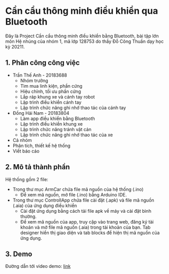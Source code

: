 # Cần cẩu thông minh điều khiển qua Bluetooth
Đây là Project Cần cẩu thông minh điều khiển bằng Bluetooth, bài tập lớn môn Hệ nhúng của nhóm 1, mã lớp 128753 do thầy Đỗ Công Thuần dạy học kỳ 20211.

## 1. Phân công công việc
- Trần Thế Anh - 20183688
  -	Nhóm trưởng
  -	Tìm mua linh kiện, phần cứng
  -	Hiệu chỉnh, tối ưu phần cứng
  -	Lắp ráp khung xe và cánh tay robot
  -	Lập trình điều khiển cánh tay
  -	Lập trình chức năng ghi nhớ thao tác của cánh tay
- Đồng Hải Nam - 20183804
  -	Làm app điều khiển bằng Bluetooth
  -	Lập trình điều khiển khung xe
  -	Lập trình chức năng tránh vật cản
  -	Lập trình chức năng ghi nhớ thao tác của xe
-	Cả nhóm
  - Phân tích, thiết kế hệ thống
  - Viết báo cáo

## 2. Mô tả thành phần
Hệ thống gồm 2 file:
- Trong thư mục ArmCar chứa file mã nguồn của hệ thống (.ino)
  - Để xem mã nguồn, mở file (.ino) bằng Arduino IDE.
- Trong thư mục ControllApp chứa file cài đặt (.apk) và file mã nguồn (.aia) của ứng dụng điều khiển
  - Cài đặt ứng dụng bằng cách tải file apk về máy và cài đặt bình thường.
  - Để xem mã nguồn của app, truy cập vào trang web, đăng ký tài khoản và mở file mã nguồn (.aia) trong tài khoản của bạn. Tab designer hiển thị giao diện và tab blocks để hiện thị mã nguồn của ứng dụng.

## 3. Demo
Đường dẫn tới video demo: [link](https://drive.google.com/file/d/1rOdfwhc7LXM9htyY-ibUvgvHsO_4BAgK/view?usp=sharing)




